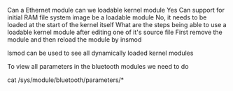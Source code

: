 Can a Ethernet module can we loadable kernel module
		Yes
Can support for initial RAM file system image be a loadable module
		No, it needs to be loaded at the start of the kernel itself
 What are the steps being able to use a loadable kernel module after editing one of it's source file
		 First remove the module and then reload the module by insmod
	
 lsmod can be used to see all dynamically loaded kernel modules

To view all parameters in the bluetooth modules we need to do

cat /sys/module/bluetooth/parameters/*
 

